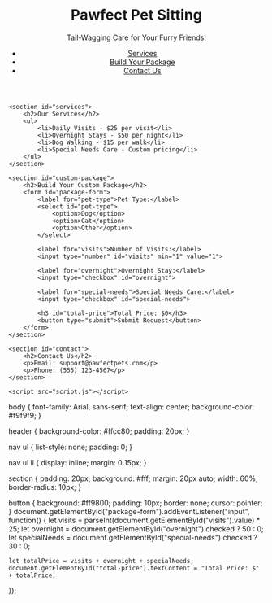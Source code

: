 <!DOCTYPE html>
<html lang="en">
<head>
    <meta charset="UTF-8">
    <meta name="viewport" content="width=device-width, initial-scale=1.0">
    <title>Pawfect Pet Sitting</title>
    <link rel="stylesheet" href="styles.css">
</head>
<body>
    <header>
        <h1>Pawfect Pet Sitting</h1>
        <p>Tail-Wagging Care for Your Furry Friends!</p>
        <nav>
            <ul>
                <li><a href="#services">Services</a></li>
                <li><a href="#custom-package">Build Your Package</a></li>
                <li><a href="#contact">Contact Us</a></li>
            </ul>
        </nav>
    </header>

    <section id="services">
        <h2>Our Services</h2>
        <ul>
            <li>Daily Visits - $25 per visit</li>
            <li>Overnight Stays - $50 per night</li>
            <li>Dog Walking - $15 per walk</li>
            <li>Special Needs Care - Custom pricing</li>
        </ul>
    </section>

    <section id="custom-package">
        <h2>Build Your Custom Package</h2>
        <form id="package-form">
            <label for="pet-type">Pet Type:</label>
            <select id="pet-type">
                <option>Dog</option>
                <option>Cat</option>
                <option>Other</option>
            </select>

            <label for="visits">Number of Visits:</label>
            <input type="number" id="visits" min="1" value="1">

            <label for="overnight">Overnight Stay:</label>
            <input type="checkbox" id="overnight">

            <label for="special-needs">Special Needs Care:</label>
            <input type="checkbox" id="special-needs">

            <h3 id="total-price">Total Price: $0</h3>
            <button type="submit">Submit Request</button>
        </form>
    </section>

    <section id="contact">
        <h2>Contact Us</h2>
        <p>Email: support@pawfectpets.com</p>
        <p>Phone: (555) 123-4567</p>
    </section>

    <script src="script.js"></script>
</body>
</html>
body {
    font-family: Arial, sans-serif;
    text-align: center;
    background-color: #f9f9f9;
}

header {
    background-color: #ffcc80;
    padding: 20px;
}

nav ul {
    list-style: none;
    padding: 0;
}

nav ul li {
    display: inline;
    margin: 0 15px;
}

section {
    padding: 20px;
    background: #fff;
    margin: 20px auto;
    width: 60%;
    border-radius: 10px;
}

button {
    background: #ff9800;
    padding: 10px;
    border: none;
    cursor: pointer;
}
document.getElementById("package-form").addEventListener("input", function() {
    let visits = parseInt(document.getElementById("visits").value) * 25;
    let overnight = document.getElementById("overnight").checked ? 50 : 0;
    let specialNeeds = document.getElementById("special-needs").checked ? 30 : 0;

    let totalPrice = visits + overnight + specialNeeds;
    document.getElementById("total-price").textContent = "Total Price: $" + totalPrice;
});
